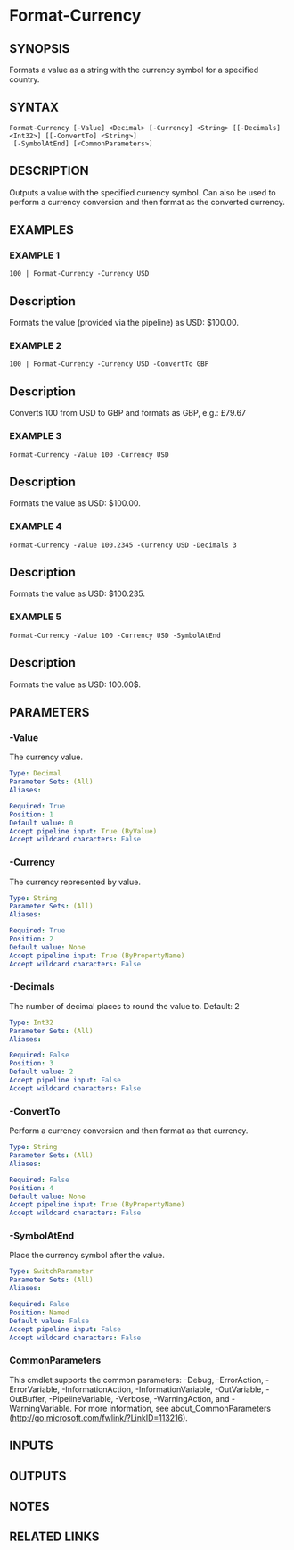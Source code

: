 # Format-Currency

## SYNOPSIS
Formats a value as a string with the currency symbol for a specified country.

## SYNTAX

```
Format-Currency [-Value] <Decimal> [-Currency] <String> [[-Decimals] <Int32>] [[-ConvertTo] <String>]
 [-SymbolAtEnd] [<CommonParameters>]
```

## DESCRIPTION
Outputs a value with the specified currency symbol.
Can also be used to perform a currency conversion and then format as the converted currency.

## EXAMPLES

### EXAMPLE 1
```
100 | Format-Currency -Currency USD
```

Description
-----------
Formats the value (provided via the pipeline) as USD: $100.00.

### EXAMPLE 2
```
100 | Format-Currency -Currency USD -ConvertTo GBP
```

Description
-----------
Converts 100 from USD to GBP and formats as GBP, e.g.: £79.67

### EXAMPLE 3
```
Format-Currency -Value 100 -Currency USD
```

Description
-----------
Formats the value as USD: $100.00.

### EXAMPLE 4
```
Format-Currency -Value 100.2345 -Currency USD -Decimals 3
```

Description
-----------
Formats the value as USD: $100.235.

### EXAMPLE 5
```
Format-Currency -Value 100 -Currency USD -SymbolAtEnd
```

Description
-----------
Formats the value as USD: 100.00$.

## PARAMETERS

### -Value
The currency value.

```yaml
Type: Decimal
Parameter Sets: (All)
Aliases:

Required: True
Position: 1
Default value: 0
Accept pipeline input: True (ByValue)
Accept wildcard characters: False
```

### -Currency
The currency represented by value.

```yaml
Type: String
Parameter Sets: (All)
Aliases:

Required: True
Position: 2
Default value: None
Accept pipeline input: True (ByPropertyName)
Accept wildcard characters: False
```

### -Decimals
The number of decimal places to round the value to.
Default: 2

```yaml
Type: Int32
Parameter Sets: (All)
Aliases:

Required: False
Position: 3
Default value: 2
Accept pipeline input: False
Accept wildcard characters: False
```

### -ConvertTo
Perform a currency conversion and then format as that currency.

```yaml
Type: String
Parameter Sets: (All)
Aliases:

Required: False
Position: 4
Default value: None
Accept pipeline input: True (ByPropertyName)
Accept wildcard characters: False
```

### -SymbolAtEnd
Place the currency symbol after the value.

```yaml
Type: SwitchParameter
Parameter Sets: (All)
Aliases:

Required: False
Position: Named
Default value: False
Accept pipeline input: False
Accept wildcard characters: False
```

### CommonParameters
This cmdlet supports the common parameters: -Debug, -ErrorAction, -ErrorVariable, -InformationAction, -InformationVariable, -OutVariable, -OutBuffer, -PipelineVariable, -Verbose, -WarningAction, and -WarningVariable.
For more information, see about_CommonParameters (http://go.microsoft.com/fwlink/?LinkID=113216).

## INPUTS

## OUTPUTS

## NOTES

## RELATED LINKS
